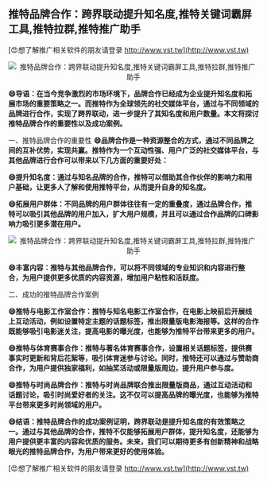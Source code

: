 ## **推特品牌合作：跨界联动提升知名度,推特关键词霸屏工具,推特拉群,推特推广助手**

[😍想了解推广相关软件的朋友请登录 http://www.vst.tw](http://www.vst.tw)

 <center><img src="https://vst.tw/MP4/tuiguang/png/6.png" alt="推特品牌合作：跨界联动提升知名度,推特关键词霸屏工具,推特拉群,推特推广助手"></center>

**😄导语：在当今竞争激烈的市场环境下，品牌合作已经成为企业提升知名度和拓展市场的重要策略之一。而推特作为全球领先的社交媒体平台，通过与不同领域的品牌进行合作，实现了跨界联动，进一步提升了其知名度和用户数量。本文将探讨推特品牌合作的重要性以及成功案例。**

一、推特品牌合作的重要性
**😄品牌合作是一种资源整合的方式，通过不同品牌之间的互补优势，实现共赢。推特作为一个互动性强、用户广泛的社交媒体平台，与其他品牌进行合作可以带来以下几方面的重要好处：**

**😄提升知名度：通过与知名品牌的合作，推特可以借助其合作伙伴的影响力和用户基础，让更多人了解和使用推特平台，从而提升自身的知名度。**

**😄拓展用户群体：不同品牌的用户群体往往有一定的重叠度，通过品牌合作，推特可以吸引其他品牌的用户加入，扩大用户规模，并且可以通过合作品牌的口碑影响力吸引更多潜在用户。**

 <center><img src="https://vst.tw/MP4/tuiguang/png/0.png" alt="推特品牌合作：跨界联动提升知名度,推特关键词霸屏工具,推特拉群,推特推广助手"></center>

**😄丰富内容：推特与其他品牌合作，可以将不同领域的专业知识和内容进行整合，为用户提供更多优质的内容资源，增加用户粘性和活跃度。**

二、成功的推特品牌合作案例

**😄推特与电影工作室合作：推特与知名电影工作室合作，在电影上映前后开展线上互动活动，例如设置特定主题的话题标签，推出限量版电影海报等。这样的合作既能够吸引电影迷关注，提高电影的曝光度，也能够为推特平台带来更多的用户。**

**😄推特与体育赛事合作：推特与著名体育赛事合作，设置相关话题标签，提供赛事实时更新和背后花絮等，吸引体育迷参与讨论。同时，推特还可以通过与赞助商合作，为用户提供独家福利，如抽奖活动或限量版周边，提升用户参与度。**

**😄推特与时尚品牌合作：推特与时尚品牌联合推出限量版商品，通过互动活动和话题讨论，吸引时尚爱好者的关注。这不仅可以提高品牌的曝光度，也能够为推特平台带来更多时尚领域的用户。**

**😄结语：推特品牌合作的成功案例证明，跨界联动是提升知名度的有效策略之一。通过与其他品牌的合作，推特不仅能够拓展用户群体，提升知名度，还能够为用户提供更丰富的内容和优质的服务。未来，我们可以期待更多有创新精神和战略眼光的推特品牌合作，为用户带来更好的使用体验。**

[😍想了解推广相关软件的朋友请登录 http://www.vst.tw](http://www.vst.tw)



